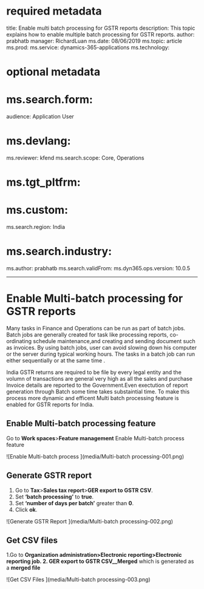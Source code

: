 # required metadata

title: Enable multi batch processing for GSTR reports
description: This topic explains how to enable multiple batch processing for GSTR reports.
author: prabhatb
manager: RichardLuan
ms.date: 08/06/2019
ms.topic: article
ms.prod: 
ms.service: dynamics-365-applications
ms.technology: 

# optional metadata

# ms.search.form: 
audience: Application User
# ms.devlang: 
ms.reviewer: kfend
ms.search.scope: Core, Operations
# ms.tgt_pltfrm: 
# ms.custom: 
ms.search.region: India
# ms.search.industry: 
ms.author: prabhatb
ms.search.validFrom: 
ms.dyn365.ops.version: 10.0.5

---

# Enable Multi-batch processing for GSTR reports 

Many tasks in Finance and Operations can be run as part of batch jobs. Batch jobs are generally created for task like processing reports,
co-ordinating schedule maintenance,and creating and sending document such as invoices. By using batch jobs, user can avoid slowing 
down his computer or the server during typical working hours. The tasks in a batch job can run either sequentially or at the same time .

India GSTR returns are required to be file by every legal entity and the volumn of transactions are general very high as all the sales and purchase Invoice details are reported to the Government.Even exectution of report generation through Batch some time takes substaintial time. To make this process more dynamic and efficent Multi batch processing feature is enabled for GSTR reports for India. 

## Enable Multi-batch processing feature 
Go to **Work spaces**\>**Feature management**
Enable Multi-batch process feature 

![Enable Multi-batch process ](media/Multi-batch processing-001.png)

## Generate GSTR report 

1. Go to **Tax**\>**Sales tax report**\>**GER export to GSTR CSV**.
2. Set **‘batch processing’** to **true**.
3. Set **‘number of days per batch’** greater than **0**.
4. Click **ok**.

![Generate GSTR Report ](media/Multi-batch processing-002.png)

## Get CSV files

1.Go to **Organization administration\>**Electronic reporting**\>**Electronic reporting job**.
2. **GER export** to **GSTR CSV_**_Merged** which is generated as a **merged file**


![Get CSV Files ](media/Multi-batch processing-003.png)
 

